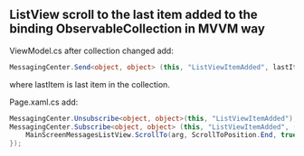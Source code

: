 ## ListView scroll to the last item added to the binding ObservableCollection in MVVM way
ViewModel.cs after collection changed add:
```c#
MessagingCenter.Send<object, object> (this, "ListViewItemAdded", lastItem);
```
where lastItem is last item in the collection.

Page.xaml.cs add:
```c#
MessagingCenter.Unsubscribe<object, object>(this, "ListViewItemAdded");
MessagingCenter.Subscribe<object, object> (this, "ListViewItemAdded", (sender, arg) => {
    MainScreenMessagesListView.ScrollTo(arg, ScrollToPosition.End, true);
});
```
